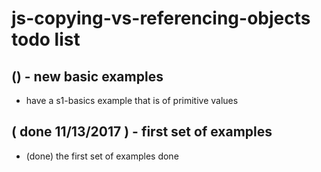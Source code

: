 # js-copying-vs-referencing-objects todo list

## () - new basic examples
* have a s1-basics example that is of primitive values

## ( done 11/13/2017 ) - first set of examples
* (done) the first set of examples done
